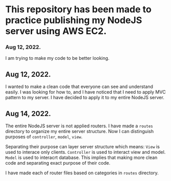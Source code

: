 # This repository has been made to practice publishing my NodeJS server using AWS EC2.
### Aug 12, 2022.
I am trying to make my code to be better looking.

## Aug 12, 2022.
I wanted to make a clean code that everyone can see and understand easily.
I was looking for how to, and I have noticed that I need to apply MVC pattern to my server. 
I have decided to apply it to my entire NodeJS server.

## Aug 14, 2022.
The entire NodeJS server is not applied routers.
I have made a `routes` directory to organize my entire server structure. Now I can distinguish purposes of `controller`, `model`, `view`.

Separating their purpose can layer server structure which means: 
`View` is used to interace only clients.
`Controller` is used to interact view and model.
`Model` is used to interacrt database.
This implies that making more clean code and separating exact purpose of their code.

I have made each of router files based on categories in `routes` directory.
